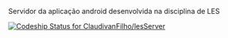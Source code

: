 Servidor da aplicação android desenvolvida na disciplina de LES

[ ![Codeship Status for ClaudivanFilho/lesServer](https://www.codeship.io/projects/2019b300-f8bd-0131-6ba1-42ecadc609ef/status?branch=master)](https://www.codeship.io/projects/28743)

